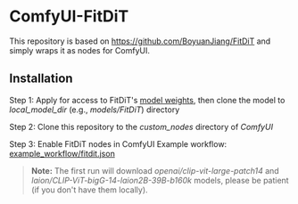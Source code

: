 # ComfyUI-FitDiT

This repository is based on https://github.com/BoyuanJiang/FitDiT and simply wraps it as nodes for ComfyUI.

## Installation

Step 1: Apply for access to FitDiT's [model weights](https://huggingface.co/BoyuanJiang/FitDiT), then clone the model to _local_model_dir_ (e.g., _models/FitDiT_) directory

Step 2: Clone this repository to the _custom_nodes_ directory of _ComfyUI_

Step 3: Enable FitDiT nodes in ComfyUI
Example workflow: [example_workflow/fitdit.json](example_workflow/fitdit.json)

> **Note:** The first run will download _openai/clip-vit-large-patch14_ and _laion/CLIP-ViT-bigG-14-laion2B-39B-b160k_ models, please be patient (if you don't have them locally).
